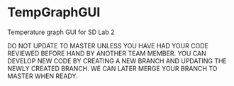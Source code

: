 TempGraphGUI
============

Temperature graph GUI for SD Lab 2

DO NOT UPDATE TO MASTER UNLESS YOU HAVE HAD YOUR CODE REVIEWED BEFORE HAND BY ANOTHER TEAM MEMBER. 
YOU CAN DEVELOP NEW CODE BY CREATING A NEW BRANCH AND UPDATING THE NEWLY CREATED BRANCH. WE CAN LATER MERGE YOUR BRANCH TO MASTER WHEN READY.
